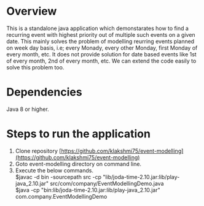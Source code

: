 # Overview
This is a standalone java application which demonstarates how to find a recurring event with highest priority out of multiple such events on a given date. This mainly solves the problem of modelling reurring events planned on week day basis, i.e; every Monady, every other Monday, first Monday of every month, etc. It does not provide solution for date based events like 1st of every month, 2nd of every month, etc. We can extend the code easily to solve this problem too.

# Dependencies
Java 8 or higher.

# Steps to run the application
1. Clone repository 
    [https://github.com/klakshmi75/event-modelling](https://github.com/klakshmi75/event-modelling)
2. Goto event-modelling directory on command line.
3. Execute the below commands.<br /> 
   $javac -d bin -sourcepath src -cp "lib/joda-time-2.10.jar:lib/play-java_2.10.jar" src/com/company/EventModellingDemo.java<br /> 
   $java -cp "bin:lib/joda-time-2.10.jar:lib/play-java_2.10.jar" com.company.EventModellingDemo
 
  

